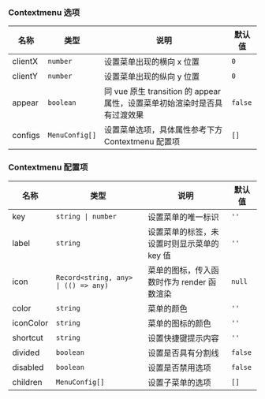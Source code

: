 ### Contextmenu 选项

| 名称    | 类型    | 说明                                                                      | 默认值 |
| ------- | ------- | ------------------------------------------------------------------------- | ------ |
| clientX | `number`  | 设置菜单出现的横向 x 位置                                                 | `0`      |
| clientY | `number`  | 设置菜单出现的纵向 y 位置                                                 | `0`      |
| appear  | `boolean` | 同 vue 原生 transition 的 appear 属性，设置菜单初始渲染时是否具有过渡效果 | `false`  |
| configs | `MenuConfig[]`   | 设置菜单选项，具体属性参考下方 Contextmenu 配置项                                        | `[]`     |

### Contextmenu 配置项

| 名称      | 类型                         | 说明                                                                                 | 默认值 |
| --------- | ---------------------------- | ------------------------------------------------------------------------------------ | ------ |
| key       | `string \| number`             | 设置菜单的唯一标识                                                                   | `''`     |
| label     | `string`                       | 设置菜单的标签，未设置时则显示菜单的 key 值                                          | `''`      |
| icon      | `Record<string, any> \| (() => any)` | 菜单的图标，传入函数时作为 render 函数渲染 | `null`      |
| color     | `string`                       | 菜单的颜色                                                                           | `''`      |
| iconColor | `string`                       | 菜单的图标的颜色                                                                     | `''`      |
| shortcut  | `string`                       | 设置快捷键提示内容                                                                   | `''`      |
| divided   | `boolean`                      | 设置是否具有分割线                                                                   | `false`  |
| disabled  | `boolean`                      | 设置是否禁用选项                                                                     | `false`  |
| children  | `MenuConfig[]`                        | 设置子菜单的选项                                                                     | `[]`     |

